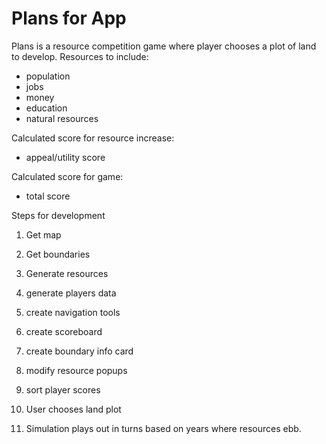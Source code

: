 # Plans for App

Plans is a resource competition game where player chooses a plot of land to develop.
Resources to include:
- population
- jobs
- money
- education
- natural resources

Calculated score for resource increase:
- appeal/utility score

Calculated score for game:
- total score





Steps for development

1. Get map
2. Get boundaries
3. Generate resources
4. generate players data
5. create navigation tools
6. create scoreboard
7. create boundary info card
8. modify resource popups
9. sort player scores



10. User chooses land plot
11. Simulation plays out in turns based on years where resources ebb.
